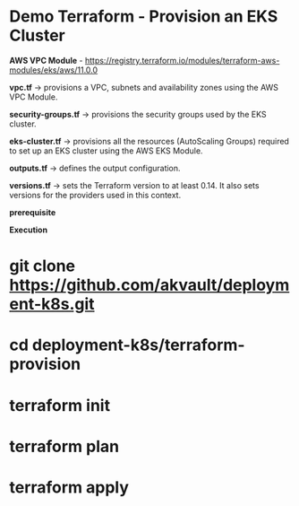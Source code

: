 # Demo Terraform - Provision an EKS Cluster

**AWS VPC Module** - https://registry.terraform.io/modules/terraform-aws-modules/eks/aws/11.0.0

**vpc.tf** -> provisions a VPC, subnets and availability zones using the AWS VPC Module.

**security-groups.tf** ->  provisions the security groups used by the EKS cluster.

**eks-cluster.tf** ->  provisions all the resources (AutoScaling Groups) required to set up an EKS cluster using the AWS EKS Module.

**outputs.tf** -> defines the output configuration.

**versions.tf** -> sets the Terraform version to at least 0.14. It also sets versions for the providers used in this context.

**prerequisite**
  

**Execution**

  # git clone https://github.com/akvault/deployment-k8s.git

  # cd deployment-k8s/terraform-provision

  # terraform init

  # terraform plan

  # terraform apply


